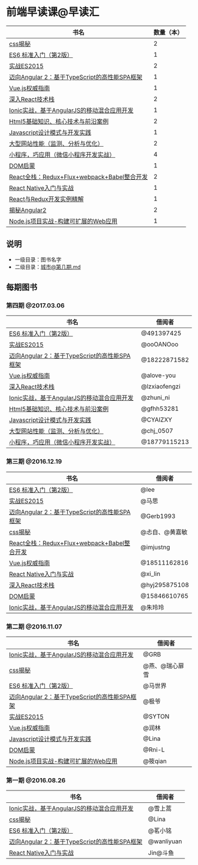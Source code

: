 # 前端早读课@早读汇

书名 | 数量（本）
--------- | -------------
[css揭秘](https://book.douban.com/subject/26745943/) | 2
[ES6 标准入门（第2版）](https://book.douban.com/subject/26708954/) | 1 
[实战ES2015](https://book.douban.com/subject/26899930/) | 2
[迈向Angular 2：基于TypeScript的高性能SPA框架](https://book.douban.com/subject/26852120/) | 1 
[Vue.js权威指南](https://book.douban.com/subject/26869340/) | 1
[深入React技术栈](https://book.douban.com/subject/26918038/) | 2
[Ionic实战，基于AngularJS的移动混合应用开发](https://book.douban.com/subject/26838003/)| 1
[Html5基础知识、核心技术与前沿案例](https://book.douban.com/subject/26910018/)| 2
[Javascript设计模式与开发实践](https://book.douban.com/subject/26382780/)| 1
[大型网站性能（监测、分析与优化）](https://book.douban.com/subject/26832764/)| 2
[小程序，巧应用（微信小程序开发实战）](https://book.douban.com/subject/26952144/)| 4
[DOM启蒙](https://book.douban.com/subject/25882606/) | 1
[React全栈：Redux+Flux+webpack+Babel整合开发](https://book.douban.com/subject/26901067/)| 2
[React Native入门与实战](https://book.douban.com/subject/26694486/) | 1
[React与Redux开发实例精解](https://book.douban.com/subject/26694486/) | 1
[揭秘Angular2](https://book.douban.com/subject/26945538/) | 2
[Node.js项目实战-构建可扩展的Web应用](https://book.douban.com/subject/26391998/) | 1


## 说明

* 一级目录：图书名字
* 二级目录：城市@第几期.md 

## 每期图书

### 第四期 @2017.03.06
书名 | 借阅者
--------- | -------------
[ES6 标准入门（第2版）](https://book.douban.com/subject/26708954/) | @491397425 
[实战ES2015](https://book.douban.com/subject/26899930/) | @ooOANOoo
[迈向Angular 2：基于TypeScript的高性能SPA框架](https://book.douban.com/subject/26852120/) | @18222871582 
[Vue.js权威指南](https://book.douban.com/subject/26869340/) | @alove-you
[深入React技术栈](https://book.douban.com/subject/26918038/) | @lzxiaofengzi
[Ionic实战，基于AngularJS的移动混合应用开发](https://book.douban.com/subject/26838003/)| @zhuni_ni
[Html5基础知识、核心技术与前沿案例](https://book.douban.com/subject/26910018/)| @gfhh53281
[Javascript设计模式与开发实践](https://book.douban.com/subject/26382780/)| @CYAIZXY
[大型网站性能（监测、分析与优化）](https://book.douban.com/subject/26832764/)| @chj_0507
[小程序，巧应用（微信小程序开发实战）](https://book.douban.com/subject/26952144/)| @18779115213


### 第三期 @2016.12.19
书名 | 借阅者
--------- | -------------
[ES6 标准入门（第2版）](https://book.douban.com/subject/26708954/) | @lee 
[实战ES2015](https://book.douban.com/subject/26899930/) | @马思
[迈向Angular 2：基于TypeScript的高性能SPA框架](https://book.douban.com/subject/26852120/) | @Gerb1993 
[css揭秘](https://book.douban.com/subject/26745943/) | @忐自、@黄嘉敏
[React全栈：Redux+Flux+webpack+Babel整合开发](https://book.douban.com/subject/26901067/)| @imjustng
[Vue.js权威指南](https://book.douban.com/subject/26869340/) | @18511162816
[React Native入门与实战](https://book.douban.com/subject/26694486/) | @xi_lin
[深入React技术栈](https://book.douban.com/subject/26918038/) | @hyj295875108
[DOM启蒙](https://book.douban.com/subject/25882606/) | @15846610765
[Ionic实战，基于AngularJS的移动混合应用开发](https://book.douban.com/subject/26838003/)| @朱玲玲


### 第二期 @2016.11.07
书名 | 借阅者
--------- | -------------
[Ionic实战，基于AngularJS的移动混合应用开发](https://book.douban.com/subject/26838003/)| @GRB
[css揭秘](https://book.douban.com/subject/26745943/) | @燕、@瑞心扉雪
[ES6 标准入门（第2版）](https://book.douban.com/subject/26708954/) | @马世界 
[迈向Angular 2：基于TypeScript的高性能SPA框架](https://book.douban.com/subject/26852120/) | @极爷 
[实战ES2015](https://book.douban.com/subject/26899930/) | @SYTON
[Vue.js权威指南](https://book.douban.com/subject/26869340/) | @润林
[Javascript设计模式与开发实践](https://book.douban.com/subject/26382780/) | @Lina
[DOM启蒙](https://book.douban.com/subject/25882606/) | @Rni-L
[Node.js项目实战-构建可扩展的Web应用](https://book.douban.com/subject/26391998/) | @筱qian


### 第一期 @2016.08.26
书名 | 借阅者
--------- | -------------
[Ionic实战，基于AngularJS的移动混合应用开发](https://book.douban.com/subject/26838003/)| @雪上蒿
[css揭秘](https://book.douban.com/subject/26745943/) | @Lina
[ES6 标准入门（第2版）](https://book.douban.com/subject/26708954/) | @茗小铭 
[迈向Angular 2：基于TypeScript的高性能SPA框架](https://book.douban.com/subject/26852120/) | @wanliyuan 
[React Native入门与实战](https://book.douban.com/subject/26694486/) | Jin@斗鱼



